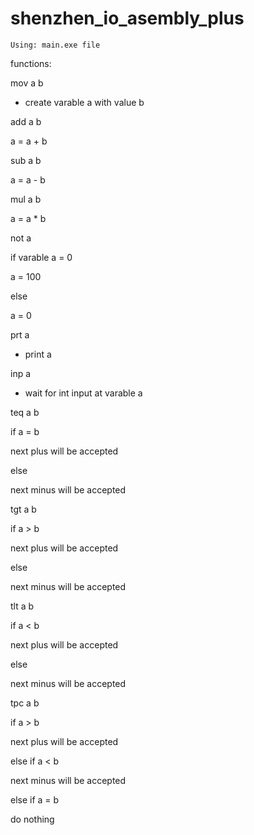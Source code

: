 # shenzhen_io_asembly_plus

```
Using: main.exe file
```
functions:

mov a b

- create varable a with value b


add a b

a = a + b


sub a b

a = a - b


mul a b

a = a * b


not a

if varable a = 0

a = 100

else

a = 0


prt a

- print a


inp a

- wait for int input at varable a


teq a b

if a = b

next plus will be accepted

else

next minus will be accepted


tgt a b

if a > b

next plus will be accepted

else

next minus will be accepted


tlt a b

if a < b

next plus will be accepted

else

next minus will be accepted


tpc a b

if a > b

next plus will be accepted

else if a < b

next minus will be accepted

else if a = b

do nothing
